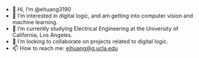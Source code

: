 - 👋 Hi, I’m @ehuang3190
- 👀 I’m interested in digital logic, and am getting into computer vision and machine learning.
- 🌱 I’m currently studying Electrical Engineering at the University of California, Los Angeles.
- 💞️ I’m looking to collaborate on projects related to digital logic.
- 📫 How to reach me: eihuang@g.ucla.edu

<!---
ehuang3190/ehuang3190 is a ✨ special ✨ repository because its `README.md` (this file) appears on your GitHub profile.
You can click the Preview link to take a look at your changes.
--->
